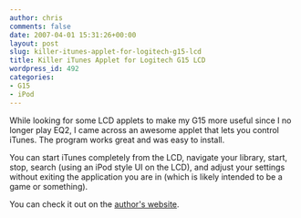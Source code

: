 ```yaml
---
author: chris
comments: false
date: 2007-04-01 15:31:26+00:00
layout: post
slug: killer-itunes-applet-for-logitech-g15-lcd
title: Killer iTunes Applet for Logitech G15 LCD
wordpress_id: 492
categories:
- G15
- iPod
---
```


While looking for some LCD applets to make my G15 more useful since I no longer play EQ2, I came across an awesome applet that lets you control iTunes. The program works great and was easy to install.

You can start iTunes completely from the LCD, navigate your library, start, stop, search (using an iPod style UI on the LCD), and adjust your settings without exiting the application you are in (which is likely intended to be a game or something).

You can check it out on the [author's website](http://thunderstruck.awardspace.com/do.cgi?nav=itunes).
